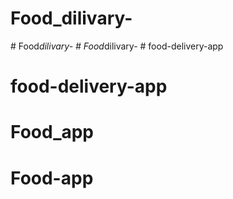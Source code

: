 # Food_dilivary-
#   F o o d _ d i l i v a r y -  
 #   F o o d _ d i l i v a r y -  
 # food-delivery-app
# food-delivery-app
# Food_app
# Food-app

